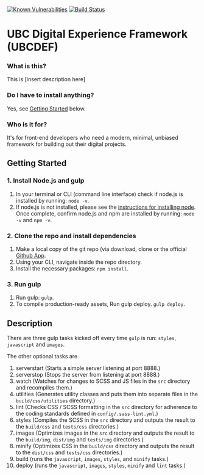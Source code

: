 [![Known Vulnerabilities](https://snyk.io/test/github/UBCCM/ubc-def/badge.svg)](https://snyk.io/test/github/UBCCM/ubc-def) [![Build Status](https://travis-ci.org/UBCCM/UBC-DEF.svg?branch=dev)](https://travis-ci.org/UBCCM/UBC-DEF)

# UBC Digital Experience Framework (UBCDEF)
### What is this?
This is [insert description here]

### Do I have to install anything?
Yes, see [Getting Started](#getting-started) below.

### Who is it for?
It's for front-end developers who need a modern, minimal, unbiased framework for building out their digital projects. 

## Getting Started
### 1. Install Node.js and gulp 
1. In your terminal or CLI (command line interface) check if node.js is installed by running:
	`node -v`.
2. If node.js is not installed, please see the [instructions for installing node](https://docs.npmjs.com/getting-started/installing-node). Once complete, confirm node.js and npm are installed by running:
	`node -v` and `npm -v`.

### 2. Clone the repo and install dependencies
1. Make a local copy of the git repo (via download, clone or the official [Github App](https://desktop.github.com).
2. Using your CLI, navigate inside the repo directory. 
3. Install the necessary packages: 
	`npm install`.

### 3. Run gulp
1. Run gulp: 
	`gulp`.
4. To compile production-ready assets, Run gulp deploy.
	`gulp deploy`.


## Description
There are three gulp tasks kicked off every time `gulp` is run: `styles`, `javascript` and `images`.

The other optional tasks are
1. serverstart (Starts a simple server listening at port 8888.)
2. serverstop (Stops the server from listening at port 8888.)
3. watch (Watches for changes to SCSS and JS files in the `src` directory and recompiles them.)
4. utilities (Generates utility classes and puts them into separate files in the `build/css/utilities` directory.)
5. lint (Checks CSS / SCSS formatting in the `src` directory for adherence to the coding standards defined in `config/.sass-lint.yml`.)
6. styles (Compiles the SCSS in the `src` directory and outputs the result to the `build/css` and `tests/css` directories.)
7. images (Optimizes images in the `src` directory and outputs the result to the `build/img`, `dist/img` and `tests/img` directories.)
8. minify (Optimizes CSS in the `build/css` directory and outputs the result to the `dist/css` and `tests/css` directories.)
9. build (runs the `javascript`, `images`, `styles`, and `minify` tasks.)
10. deploy (runs the `javascript`, `images`, `styles`, `minify` and `lint` tasks.)
